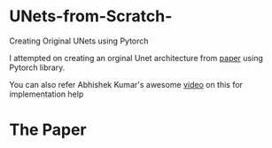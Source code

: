 # UNets-from-Scratch-
Creating Original UNets using Pytorch

I attempted on creating an orginal Unet architecture from [paper](https://arxiv.org/abs/1505.04597) using Pytorch library.

You can also refer Abhishek Kumar's awesome [video](https://www.youtube.com/watch?v=u1loyDCoGbE) on this for implementation help

# The Paper

